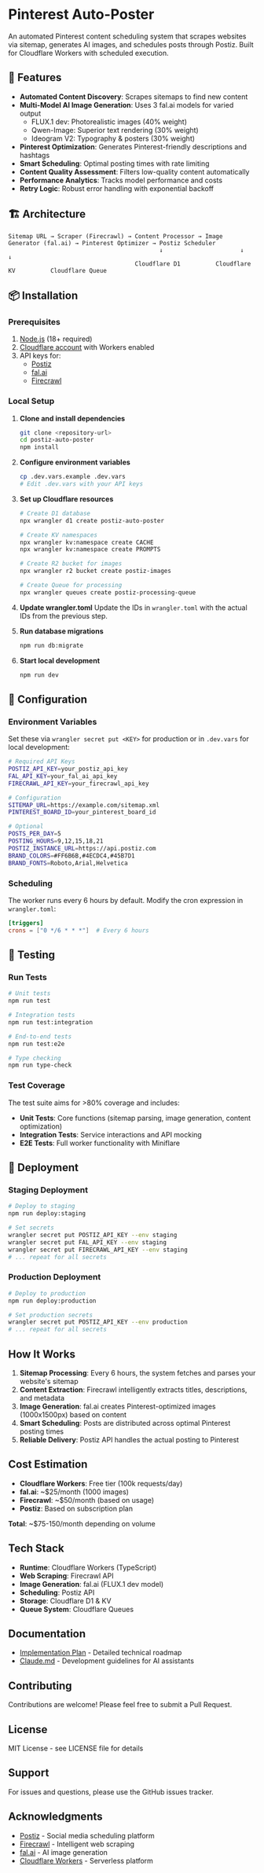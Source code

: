 # Pinterest Auto-Poster

An automated Pinterest content scheduling system that scrapes websites via sitemap, generates AI images, and schedules posts through Postiz. Built for Cloudflare Workers with scheduled execution.

## 🚀 Features

- **Automated Content Discovery**: Scrapes sitemaps to find new content
- **Multi-Model AI Image Generation**: Uses 3 fal.ai models for varied output
  - FLUX.1 dev: Photorealistic images (40% weight)
  - Qwen-Image: Superior text rendering (30% weight)
  - Ideogram V2: Typography & posters (30% weight)
- **Pinterest Optimization**: Generates Pinterest-friendly descriptions and hashtags
- **Smart Scheduling**: Optimal posting times with rate limiting
- **Content Quality Assessment**: Filters low-quality content automatically
- **Performance Analytics**: Tracks model performance and costs
- **Retry Logic**: Robust error handling with exponential backoff

## 🏗️ Architecture

```
Sitemap URL → Scraper (Firecrawl) → Content Processor → Image Generator (fal.ai) → Pinterest Optimizer → Postiz Scheduler
                                           ↓                      ↓                      ↓
                                    Cloudflare D1          Cloudflare KV          Cloudflare Queue
```

## 📦 Installation

### Prerequisites

1. [Node.js](https://nodejs.org/) (18+ required)
2. [Cloudflare account](https://cloudflare.com/) with Workers enabled
3. API keys for:
   - [Postiz](https://postiz.com/)
   - [fal.ai](https://fal.ai/)
   - [Firecrawl](https://firecrawl.dev/)

### Local Setup

1. **Clone and install dependencies**
   ```bash
   git clone <repository-url>
   cd postiz-auto-poster
   npm install
   ```

2. **Configure environment variables**
   ```bash
   cp .dev.vars.example .dev.vars
   # Edit .dev.vars with your API keys
   ```

3. **Set up Cloudflare resources**
   ```bash
   # Create D1 database
   npx wrangler d1 create postiz-auto-poster
   
   # Create KV namespaces
   npx wrangler kv:namespace create CACHE
   npx wrangler kv:namespace create PROMPTS
   
   # Create R2 bucket for images
   npx wrangler r2 bucket create postiz-images
   
   # Create Queue for processing
   npx wrangler queues create postiz-processing-queue
   ```

4. **Update wrangler.toml**
   Update the IDs in `wrangler.toml` with the actual IDs from the previous step.

5. **Run database migrations**
   ```bash
   npm run db:migrate
   ```

6. **Start local development**
   ```bash
   npm run dev
   ```

## 🔧 Configuration

### Environment Variables

Set these via `wrangler secret put <KEY>` for production or in `.dev.vars` for local development:

```bash
# Required API Keys
POSTIZ_API_KEY=your_postiz_api_key
FAL_API_KEY=your_fal_ai_api_key
FIRECRAWL_API_KEY=your_firecrawl_api_key

# Configuration
SITEMAP_URL=https://example.com/sitemap.xml
PINTEREST_BOARD_ID=your_pinterest_board_id

# Optional
POSTS_PER_DAY=5
POSTING_HOURS=9,12,15,18,21
POSTIZ_INSTANCE_URL=https://api.postiz.com
BRAND_COLORS=#FF6B6B,#4ECDC4,#45B7D1
BRAND_FONTS=Roboto,Arial,Helvetica
```

### Scheduling

The worker runs every 6 hours by default. Modify the cron expression in `wrangler.toml`:

```toml
[triggers]
crons = ["0 */6 * * *"]  # Every 6 hours
```

## 🧪 Testing

### Run Tests

```bash
# Unit tests
npm run test

# Integration tests  
npm run test:integration

# End-to-end tests
npm run test:e2e

# Type checking
npm run type-check
```

### Test Coverage

The test suite aims for >80% coverage and includes:

- **Unit Tests**: Core functions (sitemap parsing, image generation, content optimization)
- **Integration Tests**: Service interactions and API mocking
- **E2E Tests**: Full worker functionality with Miniflare

## 🚀 Deployment

### Staging Deployment

```bash
# Deploy to staging
npm run deploy:staging

# Set secrets
wrangler secret put POSTIZ_API_KEY --env staging
wrangler secret put FAL_API_KEY --env staging
wrangler secret put FIRECRAWL_API_KEY --env staging
# ... repeat for all secrets
```

### Production Deployment

```bash
# Deploy to production
npm run deploy:production

# Set production secrets
wrangler secret put POSTIZ_API_KEY --env production
# ... repeat for all secrets
```

## How It Works

1. **Sitemap Processing**: Every 6 hours, the system fetches and parses your website's sitemap
2. **Content Extraction**: Firecrawl intelligently extracts titles, descriptions, and metadata
3. **Image Generation**: fal.ai creates Pinterest-optimized images (1000x1500px) based on content
4. **Smart Scheduling**: Posts are distributed across optimal Pinterest posting times
5. **Reliable Delivery**: Postiz API handles the actual posting to Pinterest

## Cost Estimation

- **Cloudflare Workers**: Free tier (100k requests/day)
- **fal.ai**: ~$25/month (1000 images)
- **Firecrawl**: ~$50/month (based on usage)
- **Postiz**: Based on subscription plan

**Total**: ~$75-150/month depending on volume

## Tech Stack

- **Runtime**: Cloudflare Workers (TypeScript)
- **Web Scraping**: Firecrawl API
- **Image Generation**: fal.ai (FLUX.1 dev model)
- **Scheduling**: Postiz API
- **Storage**: Cloudflare D1 & KV
- **Queue System**: Cloudflare Queues

## Documentation

- [Implementation Plan](./IMPLEMENTATION_PLAN.md) - Detailed technical roadmap
- [Claude.md](./CLAUDE.md) - Development guidelines for AI assistants

## Contributing

Contributions are welcome! Please feel free to submit a Pull Request.

## License

MIT License - see LICENSE file for details

## Support

For issues and questions, please use the GitHub issues tracker.

## Acknowledgments

- [Postiz](https://postiz.com) - Social media scheduling platform
- [Firecrawl](https://firecrawl.dev) - Intelligent web scraping
- [fal.ai](https://fal.ai) - AI image generation
- [Cloudflare Workers](https://workers.cloudflare.com) - Serverless platform